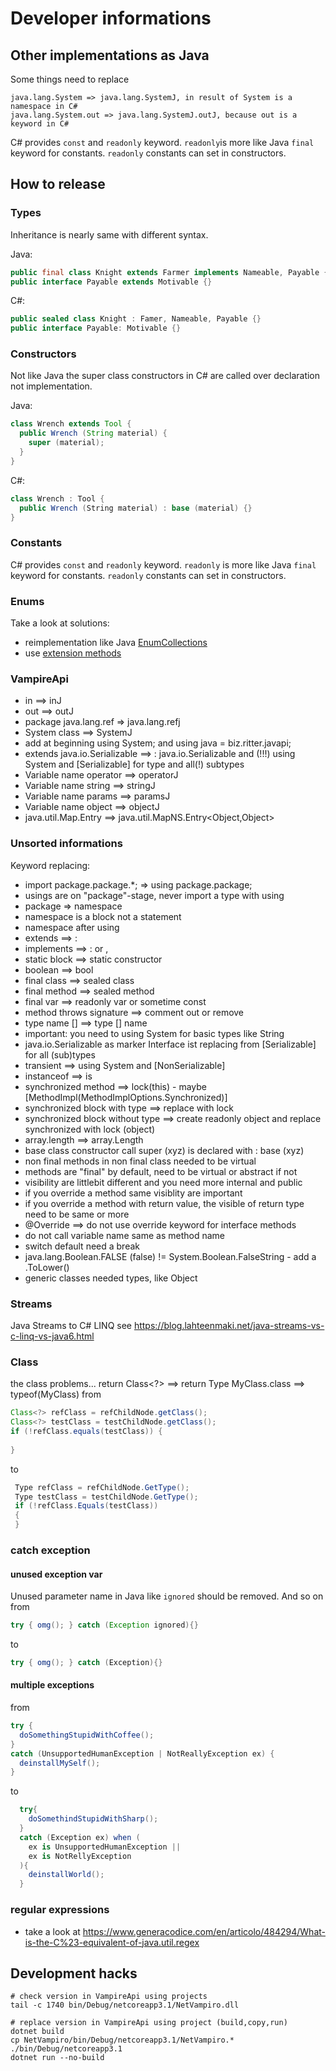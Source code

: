 # Developer informations

## Other implementations as Java
Some things need to replace
     
    java.lang.System => java.lang.SystemJ, in result of System is a namespace in C#
    java.lang.System.out => java.lang.SystemJ.outJ, because out is a keyword in C#

C# provides `const` and `readonly` keyword. `readonly`is more like Java `final` keyword
for constants. `readonly` constants can set in constructors.
     
## How to release

### Types
Inheritance is nearly same with different syntax.

Java:

```java
public final class Knight extends Farmer implements Nameable, Payable {}
public interface Payable extends Motivable {}
```

C#:

```csharp
public sealed class Knight : Famer, Nameable, Payable {}
public interface Payable: Motivable {}
```

### Constructors
Not like Java the super class constructors in C# are called over declaration not implementation.

Java:

```java
class Wrench extends Tool {
  public Wrench (String material) {
    super (material);
  }
}
```

C#:

```csharp
class Wrench : Tool {
  public Wrench (String material) : base (material) {}
}
```

### Constants
C# provides `const` and `readonly` keyword. `readonly` is more like Java `final` keyword
for constants. `readonly` constants can set in constructors.



### Enums
Take a look at solutions:
 * reimplementation like Java [EnumCollections](https://github.com/matteckert/EnumCollections) 
 * use [extension methods](https://weyprecht.de/2019/10/16/enums-in-csharp-and-java/)


### VampireApi
 * in ==> inJ
 * out ==> outJ
 * package java.lang.ref => java.lang.refj
 * System class ==> SystemJ
 * add at beginning using System; and using java = biz.ritter.javapi;
 * extends java.io.Serializable ==> : java.io.Serializable and (!!!) using System and [Serializable] for type and all(!) subtypes
 * Variable name operator ==> operatorJ
 * Variable name string ==> stringJ
 * Variable name params ==> paramsJ
 * Variable name object ==> objectJ
 * java.util.Map<?,?>.Entry<?,?> ==> java.util.MapNS.Entry<Object,Object>
 
 
### Unsorted informations
Keyword replacing:
 * import package.package.*; => using package.package;
 * usings are on "package"-stage, never import a type with using
 * package => namespace
 * namespace is a block not a statement
 * namespace after using
 * extends ==> :
 * implements ==> : or ,
 * static block ==> static constructor
 * boolean ==> bool
 * final class ==> sealed class 
 * final method ==> sealed method 
 * final var ==> readonly var    or sometime const
 * method throws signature ==> comment out or remove
 * type name [] ==> type [] name
 * important: you need to using System for basic types like String
 * java.io.Serializable as marker Interface ist replacing from [Serializable] for all (sub)types
 * transient ==> using System and [NonSerializable]
 * instanceof ==> is
 * synchronized method ==> lock(this) - maybe [MethodImpl(MethodImplOptions.Synchronized)]
 * synchronized block with type ==> replace with lock
 * synchronized block without type ==> create readonly object and replace synchronized with lock (object)
 * array.length ==> array.Length
 * base class constructor call super (xyz) is declared with : base (xyz)
 * non final methods in non final class needed to be virtual
 * methods are "final" by default, need to be virtual or abstract if not
 * visibility are littlebit different and you need more internal and public 
 * if you override a method same visiblity are important
 * if you override a method with return value, the visible of return type need to be same or more
 * @Override ==> do not use override keyword for interface methods
 * do not call variable name same as method name
 * switch default need a break
 * java.lang.Boolean.FALSE (false) != System.Boolean.FalseString - add a .ToLower()
 * generic classes needed types, like Object

### Streams

Java Streams to C# LINQ see https://blog.lahteenmaki.net/java-streams-vs-c-linq-vs-java6.html 

### Class
the class problems...
return Class<?> ==> return Type
MyClass.class ==> typeof(MyClass)
from 

   ```java
   Class<?> refClass = refChildNode.getClass();
   Class<?> testClass = testChildNode.getClass();
   if (!refClass.equals(testClass)) {
      
   }
   ```

to

   ```c#
    Type refClass = refChildNode.GetType();
    Type testClass = testChildNode.GetType();
    if (!refClass.Equals(testClass)) 
    {
    }
   ```
   
### catch exception

#### unused exception var
Unused parameter name in Java like ``ignored`` should be removed. And so on from

   ```java
   try { omg(); } catch (Exception ignored){}
   ```
   
to

   ```c#
   try { omg(); } catch (Exception){}
   ```

#### multiple exceptions

from

   ```java
   try {
     doSomethingStupidWithCoffee();
   }
   catch (UnsupportedHumanException | NotReallyException ex) {
     deinstallMySelf();
   }
   ```
   
to

   ```c#
     try{
       doSomethindStupidWithSharp(); 
     }
     catch (Exception ex) when (
       ex is UnsupportedHumanException ||
       ex is NotRellyException
     ){
       deinstallWorld();
     }
   ```

### regular expressions
   * take a look at https://www.generacodice.com/en/articolo/484294/What-is-the-C%23-equivalent-of-java.util.regex 
    
## Development hacks

    # check version in VampireApi using projects
    tail -c 1740 bin/Debug/netcoreapp3.1/NetVampiro.dll 
    
    # replace version in VampireApi using project (build,copy,run)
    dotnet build
    cp NetVampiro/bin/Debug/netcoreapp3.1/NetVampiro.* ./bin/Debug/netcoreapp3.1
    dotnet run --no-build
    
    
